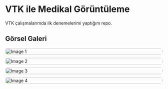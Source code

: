 # VTK ile Medikal Görüntüleme
VTK çalışmalarımda ilk denemelerimi yaptığım repo.
## Görsel Galeri

<div style="display: grid; grid-template-columns: repeat(auto-fill, minmax(300px, 1fr)); gap: 10px;">

  <img src="https://github.com/user-attachments/assets/0aa40531-8f69-4e94-9877-cf09f4c6ed94" alt="Image 1" width="100%" style="border-radius: 8px; height: auto;">
  <img src="https://github.com/user-attachments/assets/963de1b3-7a35-42e1-8e81-eec8ccfdbcdb" alt="Image 2" width="100%" style="border-radius: 8px; height: auto;">
  <img src="https://github.com/user-attachments/assets/49fd7da7-a14a-480a-af8c-2d2fd2e3f503" alt="Image 3" width="100%" style="border-radius: 8px; height: auto;">
  <img src="https://github.com/user-attachments/assets/b945a254-82e7-4865-80fa-5f00e4f15071" alt="Image 4" width="100%" style="border-radius: 8px; height: auto;">

</div>

    

